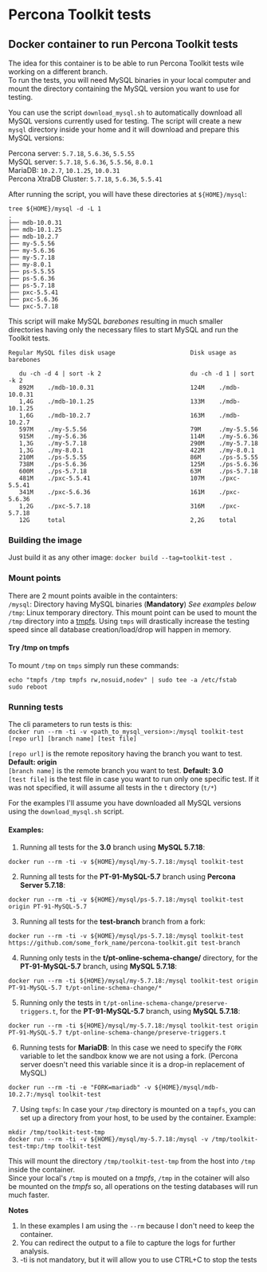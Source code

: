 # Percona Toolkit tests
## Docker container to run Percona Toolkit tests

The idea for this container is to be able to run Percona Toolkit tests wile working on a different branch.  
To run the tests, you will need MySQL binaries in your local computer and mount the directory containing the MySQL version you want to use for testing.  

You can use the script `download_mysql.sh` to automatically download all MySQL versions currently used for testing. The script will create a new `mysql` directory inside your home and it will download and prepare this MySQL versions:

Percona server: `5.7.18`, `5.6.36`, `5.5.55`  
MySQL server: `5.7.18`, `5.6.36`, `5.5.56`, `8.0.1`  
MariaDB: `10.2.7`, `10.1.25`, `10.0.31`  
Percona XtraDB Cluster: `5.7.18`, `5.6.36`, `5.5.41`  

After running the script, you will have these directories at `${HOME}/mysql`:  
```
tree ${HOME}/mysql -d -L 1
.
├── mdb-10.0.31
├── mdb-10.1.25
├── mdb-10.2.7
├── my-5.5.56
├── my-5.6.36
├── my-5.7.18
├── my-8.0.1
├── ps-5.5.55
├── ps-5.6.36
├── ps-5.7.18
├── pxc-5.5.41
├── pxc-5.6.36
└── pxc-5.7.18
```

This script will make MySQL *barebones* resulting in much smaller directories having only the necessary files to start MySQL and run the Toolkit tests.  

```
Regular MySQL files disk usage                     Disk usage as barebones

   du -ch -d 4 | sort -k 2                         du -ch -d 1 | sort -k 2  
   892M    ./mdb-10.0.31                           124M    ./mdb-10.0.31    
   1,4G    ./mdb-10.1.25                           133M    ./mdb-10.1.25    
   1,6G    ./mdb-10.2.7                            163M    ./mdb-10.2.7     
   597M    ./my-5.5.56                             79M     ./my-5.5.56      
   915M    ./my-5.6.36                             114M    ./my-5.6.36      
   1,3G    ./my-5.7.18                             290M    ./my-5.7.18      
   1,3G    ./my-8.0.1                              422M    ./my-8.0.1       
   210M    ./ps-5.5.55                             86M     ./ps-5.5.55      
   738M    ./ps-5.6.36                             125M    ./ps-5.6.36      
   600M    ./ps-5.7.18                             63M     ./ps-5.7.18      
   481M    ./pxc-5.5.41                            107M    ./pxc-5.5.41     
   341M    ./pxc-5.6.36                            161M    ./pxc-5.6.36     
   1,2G    ./pxc-5.7.18                            316M    ./pxc-5.7.18     
   12G     total                                   2,2G    total            

```
  
### Building the image

Just build it as any other image: `docker build --tag=toolkit-test .`  

### Mount points
There are 2 mount points avaible in the containters:  
`/mysql`: Directory having MySQL binaries (**Mandatory**) *See examples below*  
`/tmp`: Linux temporary directory. This mount point can be used to mount the `/tmp` directory into a [tmpfs](http://manpages.ubuntu.com/manpages/zesty/man5/tmpfs.5.html). Using `tmps` will drastically increase the testing speed since all database creation/load/drop will happen in memory.  

#### Try /tmp on tmpfs                                 
To mount `/tmp` on `tmps` simply run these commands:  
```
echo "tmpfs /tmp tmpfs rw,nosuid,nodev" | sudo tee -a /etc/fstab
sudo reboot
```

### Running tests 

The cli parameters to run tests is this:  
`docker run --rm -ti -v <path_to_mysql_version>:/mysql toolkit-test [repo url] [branch name] [test file]`  

`[repo url]` is the remote repository having the branch you want to test. **Default: origin**  
`[branch name]` is the remote branch you want to test. **Default: 3.0**  
`[test file]` is the test file in case you want to run only one specific test. If it was not specified, it will assume all tests in the `t` directory (`t/*`)

For the examples I'll assume you have downloaded all MySQL versions using the `download_mysql.sh` script.  

#### Examples:  
1) Running all tests for the **3.0** branch using **MySQL 5.7.18**:  
```
docker run --rm -ti -v ${HOME}/mysql/my-5.7.18:/mysql toolkit-test
```  
  
2) Running all tests for the **PT-91-MySQL-5.7** branch using **Percona Server 5.7.18**:  
```
docker run --rm -ti -v ${HOME}/mysql/ps-5.7.18:/mysql toolkit-test origin PT-91-MySQL-5.7
```

3) Running all tests for the **test-branch** branch from a fork:  
```
docker run --rm -ti -v ${HOME}/mysql/ps-5.7.18:/mysql toolkit-test https://github.com/some_fork_name/percona-toolkit.git test-branch
```

4) Running only tests in the **t/pt-online-schema-change/** directory, for the **PT-91-MySQL-5.7** branch, using **MySQL 5.7.18**:  
```
docker run --rm -ti ${HOME}/mysql/my-5.7.18:/mysql toolkit-test origin PT-91-MySQL-5.7 t/pt-online-schema-change/*
```

5) Running only the tests in `t/pt-online-schema-change/preserve-triggers.t`, for the **PT-91-MySQL-5.7** branch, using **MySQL 5.7.18**:  
```
docker run --rm -ti ${HOME}/mysql/my-5.7.18:/mysql toolkit-test origin PT-91-MySQL-5.7 t/pt-online-schema-change/preserve-triggers.t
```

6) Running tests for **MariaDB**:
In this case we need to specify the `FORK` variable to let the sandbox know we are not using a fork. (Percona server doesn't need this variable since it is a drop-in replacement of MySQL)
```
docker run --rm -ti -e "FORK=mariadb" -v ${HOME}/mysql/mdb-10.2.7:/mysql toolkit-test
```
  
7) Using `tmpfs`:
   In case your `/tmp` directory is mounted on a `tmpfs`, you can set up a directory from your host, to be used by the container.  Example:

```
mkdir /tmp/toolkit-test-tmp
docker run --rm -ti -v ${HOME}/mysql/my-5.7.18:/mysql -v /tmp/toolkit-test-tmp:/tmp toolkit-test
```
This will mount the directory `/tmp/toolkit-test-tmp` from the host into `/tmp` inside the container.  
Since your local's `/tmp` is mouted on a *tmpfs*, `/tmp` in the cotainer will also be mounted on the *tmpfs* so, all operations on the testing databases will run much faster.  

  
**Notes**  
1) In these examples I am using the `--rm` because I don't need to keep the container.  
2) You can redirect the output to a file to capture the logs for further analysis.
3) -ti is not mandatory,  but it will allow you to use CTRL+C to stop the tests
